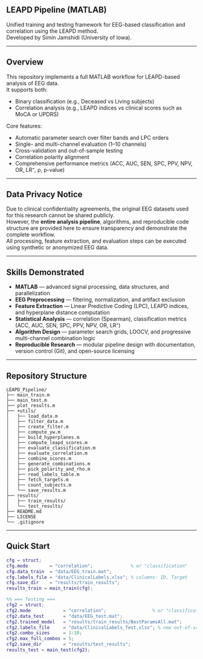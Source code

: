 ## LEAPD Pipeline (MATLAB)

Unified training and testing framework for EEG-based classification and correlation using the LEAPD method.  
Developed by Simin Jamshidi (University of Iowa).

---

## Overview
This repository implements a full MATLAB workflow for LEAPD-based analysis of EEG data.  
It supports both:

- Binary classification (e.g., Deceased vs Living subjects)  
- Correlation analysis (e.g., LEAPD indices vs clinical scores such as MoCA or UPDRS)

Core features:
- Automatic parameter search over filter bands and LPC orders  
- Single- and multi-channel evaluation (1–10 channels)  
- Cross-validation and out-of-sample testing  
- Correlation polarity alignment  
- Comprehensive performance metrics (ACC, AUC, SEN, SPC, PPV, NPV, OR, LR⁺, ρ, p-value)
---

## Data Privacy Notice
Due to clinical confidentiality agreements, the original EEG datasets used for this research cannot be shared publicly.  
However, the **entire analysis pipeline**, algorithms, and reproducible code structure are provided here to ensure transparency and demonstrate the complete workflow.  
All processing, feature extraction, and evaluation steps can be executed using synthetic or anonymized EEG data.

---

## Skills Demonstrated
- **MATLAB** — advanced signal processing, data structures, and parallelization  
- **EEG Preprocessing** — filtering, normalization, and artifact exclusion  
- **Feature Extraction** — Linear Predictive Coding (LPC), LEAPD indices, and hyperplane distance computation  
- **Statistical Analysis** — correlation (Spearman), classification metrics (ACC, AUC, SEN, SPC, PPV, NPV, OR, LR⁺)  
- **Algorithm Design** — parameter search grids, LOOCV, and progressive multi-channel combination logic  
- **Reproducible Research** — modular pipeline design with documentation, version control (Git), and open-source licensing  

---

## Repository Structure

```
LEAPD_Pipeline/
├── main_train.m
├── main_test.m
├── plot_results.m
├── +utils/
│   ├── load_data.m
│   ├── filter_data.m
│   ├── create_filter.m
│   ├── compute_yw.m
│   ├── build_hyperplanes.m
│   ├── compute_leapd_scores.m
│   ├── evaluate_classification.m
│   ├── evaluate_correlation.m
│   ├── combine_scores.m
│   ├── generate_combinations.m
│   ├── pick_polarity_and_rho.m
│   ├── read_labels_table.m
│   ├── fetch_targets.m
│   ├── count_subjects.m
│   └── save_results.m
├── results/
│   ├── train_results/
│   └── test_results/
├── README.md
├── LICENSE
└── .gitignore
```
---
## Quick Start
```matlab
cfg = struct;
cfg.mode        = "correlation";              % or "classification"
cfg.data_train  = "data/EEG_train.mat";
cfg.labels_file = "data/ClinicalLabels.xlsx"; % columns: ID, Target
cfg.save_dir    = "results/train_results";
results_train = main_train(cfg);

%% === Testing ===
cfg2 = struct;
cfg2.mode            = "correlation";                 % or "classification"
cfg2.data_test       = "data/EEG_test.mat";
cfg2.trained_model   = "results/train_results/BestParamsAll.mat";
cfg2.labels_file     = "data/ClinicalLabels_Test.xlsx"; % new out-of-sample file
cfg2.combo_sizes     = 1:10;
cfg2.max_full_combos = 5;
cfg2.save_dir        = "results/test_results";
results_test = main_test(cfg2);
